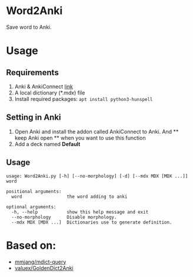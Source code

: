 # Word2Anki
Save word to Anki.

# Usage

## Requirements

1. Anki & AnkiConnect [link](https://ankiweb.net/shared/info/2055492159)
2. A local dictionary (*.mdx) file
3. Install required packages: `apt install python3-hunspell`

## Setting in Anki

1. Open Anki and install the addon called AnkiConnect to Anki. And ** keep Anki open ** when you want to use this function
2. Add a deck named **Default**

## Usage

```
usage: Word2Anki.py [-h] [--no-morphology] [-d] [--mdx MDX [MDX ...]] word

positional arguments:
  word                 the word adding to anki

optional arguments:
  -h, --help           show this help message and exit
  --no-morphology      Disable morphology.
  --mdx MDX [MDX ...]  Dictionaries use to generate definition.
```

# Based on:

* [mmjang/mdict-query](https://github.com/mmjang/mdict-query)
* [valuex/GoldenDict2Anki](https://github.com/valuex/GoldenDict2Anki)
